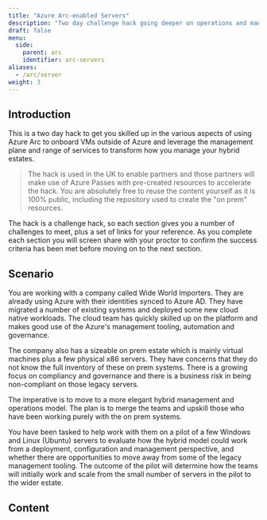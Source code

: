 ```yaml
---
title: "Azure Arc-enabled Servers"
description: "Two day challenge hack going deeper on operations and management for Azure Arc-enabled servers."
draft: false
menu:
  side:
    parent: arc
    identifier: arc-servers
aliases:
  - /arc/server
weight: 3
---
```


## Introduction

This is a two day hack to get you skilled up in the various aspects of using Azure Arc to onboard VMs outside of Azure and leverage the management plane and range of services to transform how you manage your hybrid estates.

> The hack is used in the UK to enable partners and those partners will make use of Azure Passes with pre-created resources to accelerate the hack. You are absolutely free to reuse the content yourself as it is 100% public, including the repository used to create the "on prem" resources.

The hack is a challenge hack, so each section gives you a number of challenges to meet, plus a set of links for your reference. As you complete each section you will screen share with your proctor to confirm the success criteria has been met before moving on to the next section.

## Scenario

You are working with a company called Wide World Importers. They are already using Azure with their identities synced to Azure AD. They have migrated a number of existing systems and deployed some new cloud native workloads. The cloud team has quickly skilled up on the platform and makes good use of the Azure's management tooling, automation and governance.

The company also has a sizeable on prem estate which is mainly virtual machines plus a few physical x86 servers. They have concerns that they do not know the full inventory of these on prem systems. There is a growing focus on compliancy and governance and there is a business risk in being non-compliant on those legacy servers.

The imperative is to move to a more elegant hybrid management and operations model. The plan is to merge the teams and upskill those who have been working purely with the on prem systems.

You have been tasked to help work with them on a pilot of a few Windows and Linux (Ubuntu) servers to evaluate how the hybrid model could work from a deployment, configuration and management perspective, and whether there are opportunities to move away from some of the legacy management tooling. The outcome of the pilot will determine how the teams will initially work and scale from the small number of servers in the pilot to the wider estate.

## Content
